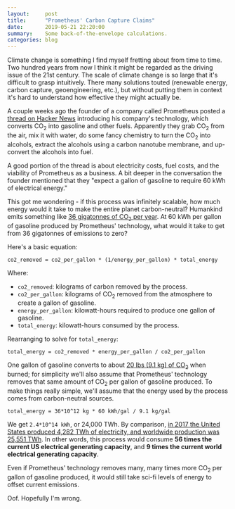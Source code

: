```yaml
---
layout:     post
title:      "Prometheus' Carbon Capture Claims"
date:       2019-05-21 22:20:00
summary:    Some back-of-the-envelope calculations.
categories: blog
---
```


Climate change is something I find myself fretting about from time to time. Two
hundred years from now I think it might be regarded as the driving issue of the
21st century. The scale of climate change is so large that it's difficult to
grasp intuitively. There many solutions touted (renewable energy, carbon
capture, geoengineering, etc.), but without putting them in context it's hard to
understand how effective they might actually be.

A couple weeks ago the founder of a company called Prometheus posted a [thread
on Hacker News](https://news.ycombinator.com/item?id=19842240) introducing his
company's technology, which converts CO<sub>2</sub> into gasoline and other
fuels. Apparently they grab CO<sub>2</sub> from the air, mix it with water, do
some fancy chemistry to turn the CO<sub>2</sub> into alcohols, extract the
alcohols using a carbon nanotube membrane, and up-convert the alcohols into
fuel.

A good portion of the thread is about electricity costs, fuel costs, and the
viability of Prometheus as a business. A bit deeper in the conversation the
founder mentioned that they "expect a gallon of gasoline to require 60 kWh of
electrical energy."

This got me wondering - if this process was infinitely scalable, how much energy
would it take to make the entire planet carbon-neutral? Humankind emits
something like [36 gigatonnes of CO<sub>2</sub> per
year](https://www.co2.earth/global-co2-emissions). At 60 kWh per gallon of
gasoline produced by Prometheus' technology, what would it take to get from 36
gigatonnes of emissions to zero?

Here's a basic equation:

```
co2_removed = co2_per_gallon * (1/energy_per_gallon) * total_energy
```

Where:
* `co2_removed`: kilograms of carbon removed by the process.
* `co2_per_gallon`: kilograms of CO<sub>2</sub> removed from the atmosphere to
  create a gallon of gasoline.
* `energy_per_gallon`: kilowatt-hours required to produce one gallon of
  gasoline.
* `total_energy`: kilowatt-hours consumed by the process.

Rearranging to solve for `total_energy`:

```
total_energy = co2_removed * energy_per_gallon / co2_per_gallon
```

One gallon of gasoline converts to about [20 lbs (9.1 kg) of
CO<sub>2</sub>](https://www.fueleconomy.gov/feg/contentIncludes/co2_inc.htm)
when burned; for simplicity we'll also assume that Prometheus' technology
removes that same amount of CO<sub>2</sub> per gallon of gasoline produced.  To
make things really simple, we'll assume that the energy used by the process
comes from carbon-neutral sources.

```
total_energy = 36*10^12 kg * 60 kWh/gal / 9.1 kg/gal
```

We get `2.4*10^14 kWh`, or 24,000 TWh. By comparison, [in 2017 the United
States produced 4,282 TWh of electricity, and worldwide production was 25,551
TWh](https://en.wikipedia.org/wiki/List_of_countries_by_electricity_production).
In other words, this process would consume **56 times the current US electrical
generating capacity**, and **9 times the current world electrical generating
capacity**.

Even if Prometheus' technology removes many, many times more CO<sub>2</sub> per
gallon of gasoline produced, it would still take sci-fi levels of energy to
offset current emissions.

Oof. Hopefully I'm wrong.
